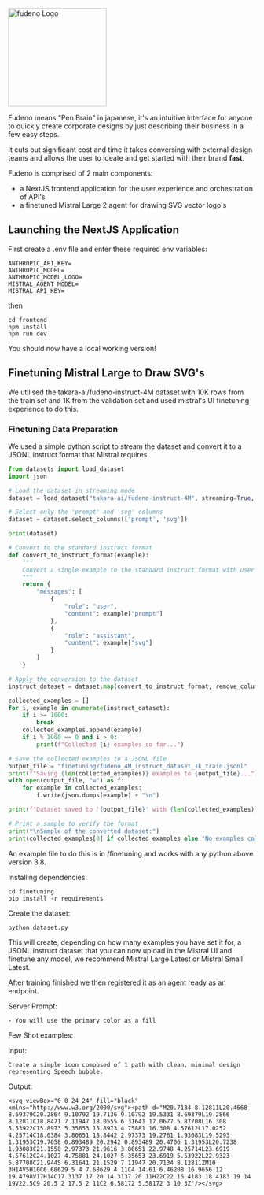 <img src="https://fudeno.pages.dev/logo.svg" width="200" alt="fudeno Logo" />

Fudeno means "Pen Brain" in japanese, it's an intuitive interface for anyone to quickly create corporate designs by just describing their business in a few easy steps.

It cuts out significant cost and time it takes conversing with external design teams and allows the user to ideate and get started with their brand **fast**.

Fudeno is comprised of 2 main components:

- a NextJS frontend application for the user experience and orchestration of API's
- a finetuned Mistral Large 2 agent for drawing SVG vector logo's

## Launching the NextJS Application

First create a .env file and enter these required env variables:

```
ANTHROPIC_API_KEY=
ANTHROPIC_MODEL=
ANTHROPIC_MODEL_LOGO=
MISTRAL_AGENT_MODEL=
MISTRAL_API_KEY=
```

then

```
cd frontend
npm install
npm run dev
```

You should now have a local working version!

## Finetuning Mistral Large to Draw SVG's

We utilised the takara-ai/fudeno-instruct-4M dataset with 10K rows from the train set and 1K from the validation set and used mistral's UI finetuning experience to do this.

### Finetuning Data Preparation

We used a simple python script to stream the dataset and convert it to a JSONL instruct format that Mistral requires.

```python
from datasets import load_dataset
import json

# Load the dataset in streaming mode
dataset = load_dataset("takara-ai/fudeno-instruct-4M", streaming=True, split="train")

# Select only the 'prompt' and 'svg' columns
dataset = dataset.select_columns(['prompt', 'svg'])

print(dataset)

# Convert to the standard instruct format
def convert_to_instruct_format(example):
    """
    Convert a single example to the standard instruct format with user and assistant messages.
    """
    return {
        "messages": [
            {
                "role": "user",
                "content": example["prompt"]
            },
            {
                "role": "assistant",
                "content": example["svg"]
            }
        ]
    }

# Apply the conversion to the dataset
instruct_dataset = dataset.map(convert_to_instruct_format, remove_columns=['prompt', 'svg'])

collected_examples = []
for i, example in enumerate(instruct_dataset):
    if i >= 1000:
        break
    collected_examples.append(example)
    if i % 1000 == 0 and i > 0:
        print(f"Collected {i} examples so far...")

# Save the collected examples to a JSONL file
output_file = "finetuning/fudeno_4M_instruct_dataset_1k_train.jsonl"
print(f"Saving {len(collected_examples)} examples to {output_file}...")
with open(output_file, "w") as f:
    for example in collected_examples:
        f.write(json.dumps(example) + "\n")

print(f"Dataset saved to '{output_file}' with {len(collected_examples)} examples")

# Print a sample to verify the format
print("\nSample of the converted dataset:")
print(collected_examples[0] if collected_examples else "No examples collected")

```

An example file to do this is in /finetuning and works with any python above version 3.8.

Installing dependencies:

```
cd finetuning
pip install -r requirements
```

Create the dataset:

```
python dataset.py
```

This will create, depending on how many examples you have set it for, a JSONL instruct dataset that you can now upload in the Mistral UI and finetune any model, we recommend Mistral Large Latest or Mistral Small Latest.

After training finished we then registered it as an agent ready as an endpoint.

Server Prompt:

```
- You will use the primary color as a fill
```

Few Shot examples:

Input:

```
Create a simple icon composed of 1 path with clean, minimal design representing Speech bubble.
```

Output:

```
<svg viewBox="0 0 24 24" fill="black" xmlns="http://www.w3.org/2000/svg"><path d="M20.7134 8.12811L20.4668 8.69379C20.2864 9.10792 19.7136 9.10792 19.5331 8.69379L19.2866 8.12811C18.8471 7.11947 18.0555 6.31641 17.0677 5.87708L16.308 5.53922C15.8973 5.35653 15.8973 4.75881 16.308 4.57612L17.0252 4.25714C18.0384 3.80651 18.8442 2.97373 19.2761 1.93083L19.5293 1.31953C19.7058 0.893489 20.2942 0.893489 20.4706 1.31953L20.7238 1.93083C21.1558 2.97373 21.9616 3.80651 22.9748 4.25714L23.6919 4.57612C24.1027 4.75881 24.1027 5.35653 23.6919 5.53922L22.9323 5.87708C21.9445 6.31641 21.1529 7.11947 20.7134 8.12811ZM10 3H14V5H10C6.68629 5 4 7.68629 4 11C4 14.61 6.46208 16.9656 12 19.4798V17H14C17.3137 17 20 14.3137 20 11H22C22 15.4183 18.4183 19 14 19V22.5C9 20.5 2 17.5 2 11C2 6.58172 5.58172 3 10 3Z"/></svg>
```
